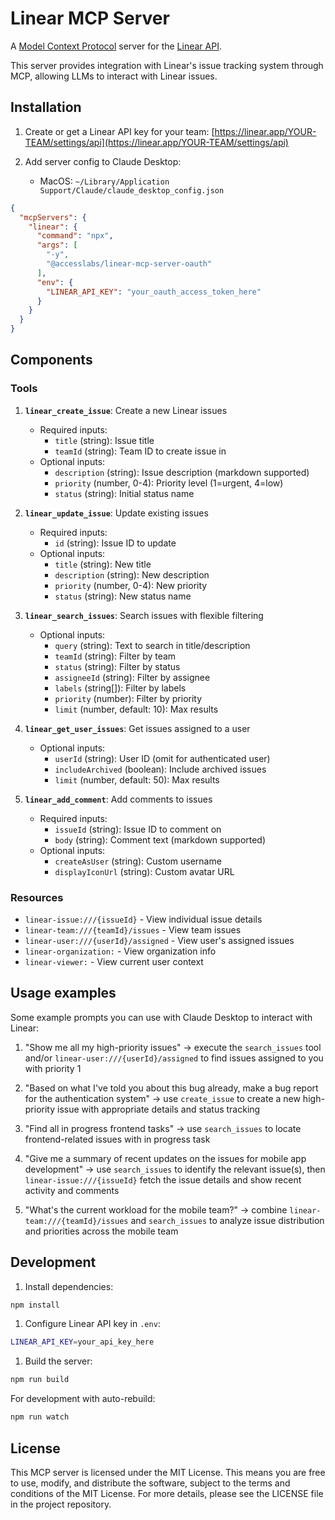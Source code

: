 # Linear MCP Server

A [Model Context Protocol](https://github.com/modelcontextprotocol) server for the [Linear API](https://developers.linear.app/docs/graphql/working-with-the-graphql-api).

This server provides integration with Linear's issue tracking system through MCP, allowing LLMs to interact with Linear issues.

## Installation

1. Create or get a Linear API key for your team: [https://linear.app/YOUR-TEAM/settings/api](https://linear.app/YOUR-TEAM/settings/api)

2. Add server config to Claude Desktop:
   - MacOS: `~/Library/Application Support/Claude/claude_desktop_config.json`

```json
{
  "mcpServers": {
    "linear": {
      "command": "npx",
      "args": [
        "-y",
        "@accesslabs/linear-mcp-server-oauth"
      ],
      "env": {
        "LINEAR_API_KEY": "your_oauth_access_token_here"
      }
    }
  }
}
```

## Components

### Tools

1. **`linear_create_issue`**: Create a new Linear issues
   - Required inputs:
     - `title` (string): Issue title
     - `teamId` (string): Team ID to create issue in
   - Optional inputs:
     - `description` (string): Issue description (markdown supported)
     - `priority` (number, 0-4): Priority level (1=urgent, 4=low)
     - `status` (string): Initial status name

2. **`linear_update_issue`**: Update existing issues
   - Required inputs:
     - `id` (string): Issue ID to update
   - Optional inputs:
     - `title` (string): New title
     - `description` (string): New description
     - `priority` (number, 0-4): New priority
     - `status` (string): New status name

3. **`linear_search_issues`**: Search issues with flexible filtering
   - Optional inputs:
     - `query` (string): Text to search in title/description
     - `teamId` (string): Filter by team
     - `status` (string): Filter by status
     - `assigneeId` (string): Filter by assignee
     - `labels` (string[]): Filter by labels
     - `priority` (number): Filter by priority
     - `limit` (number, default: 10): Max results

4. **`linear_get_user_issues`**: Get issues assigned to a user
   - Optional inputs:
     - `userId` (string): User ID (omit for authenticated user)
     - `includeArchived` (boolean): Include archived issues
     - `limit` (number, default: 50): Max results

5. **`linear_add_comment`**: Add comments to issues
   - Required inputs:
     - `issueId` (string): Issue ID to comment on
     - `body` (string): Comment text (markdown supported)
   - Optional inputs:
     - `createAsUser` (string): Custom username
     - `displayIconUrl` (string): Custom avatar URL

### Resources

- `linear-issue:///{issueId}` - View individual issue details
- `linear-team:///{teamId}/issues` - View team issues
- `linear-user:///{userId}/assigned` - View user's assigned issues
- `linear-organization:` - View organization info
- `linear-viewer:` - View current user context

## Usage examples

Some example prompts you can use with Claude Desktop to interact with Linear:

1. "Show me all my high-priority issues" → execute the `search_issues` tool and/or `linear-user:///{userId}/assigned` to find issues assigned to you with priority 1

2. "Based on what I've told you about this bug already, make a bug report for the authentication system" → use `create_issue` to create a new high-priority issue with appropriate details and status tracking

3. "Find all in progress frontend tasks" → use `search_issues` to locate frontend-related issues with in progress task

4. "Give me a summary of recent updates on the issues for mobile app development" → use `search_issues` to identify the relevant issue(s), then `linear-issue:///{issueId}` fetch the issue details and show recent activity and comments

5. "What's the current workload for the mobile team?" → combine `linear-team:///{teamId}/issues` and `search_issues` to analyze issue distribution and priorities across the mobile team

## Development

1. Install dependencies:

```bash
npm install
```

1. Configure Linear API key in `.env`:

```bash
LINEAR_API_KEY=your_api_key_here
```

1. Build the server:

```bash
npm run build
```

For development with auto-rebuild:

```bash
npm run watch
```

## License

This MCP server is licensed under the MIT License. This means you are free to use, modify, and distribute the software, subject to the terms and conditions of the MIT License. For more details, please see the LICENSE file in the project repository.
